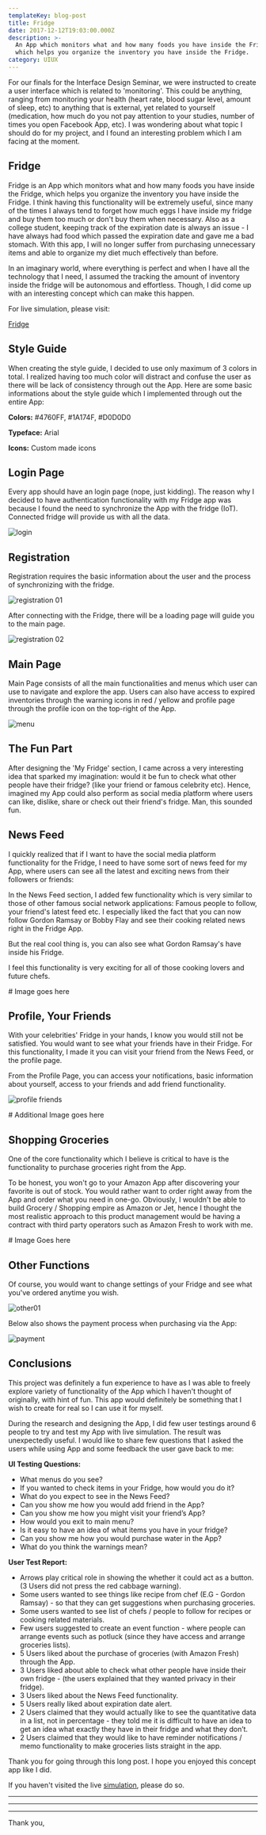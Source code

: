 ```yaml
---
templateKey: blog-post
title: Fridge
date: 2017-12-12T19:03:00.000Z
description: >-
  An App which monitors what and how many foods you have inside the Fridge,
  which helps you organize the inventory you have inside the Fridge.
category: UIUX
---
```

For our finals for the Interface Design Seminar, we were instructed to create a user interface which is related to 'monitoring'. This could be anything, ranging from monitoring your health (heart rate, blood sugar level, amount of sleep, etc) to anything that is external, yet related to yourself (medication, how much do you not pay attention to your studies, number of times you open Facebook App, etc). I was wondering about what topic I should do for my project, and I found an interesting problem which I am facing at the moment.

## Fridge

Fridge is an App which monitors what and how many foods you have inside the Fridge, which helps you organize the inventory you have inside the Fridge. I think having this functionality will be extremely useful, since many of the times I always tend to forget how much eggs I have inside my fridge and buy them too much or don't buy them when necessary. Also as a college student, keeping track of the expiration date is always an issue - I have always had food which passed the expiration date and gave me a bad stomach. With this app, I will no longer suffer from purchasing unnecessary items and able to organize my diet much effectively than before.

In an imaginary world, where everything is perfect and when I have all the technology that I need, I assumed the tracking the amount of inventory inside the fridge will be autonomous and effortless. Though, I did come up with an interesting concept which can make this happen.



For live simulation, please visit:

[Fridge](https://invis.io/MJEX7MYCA)



## Style Guide

When creating the style guide, I decided to use only maximum of 3 colors in total. I realized having too much color will distract and confuse the user as there will be lack of consistency through out the App. Here are some basic informations about the style guide which I implemented through out the entire App:

**Colors:** #4760FF, #1A174F, #D0D0D0

**Typeface:** Arial

**Icons:** Custom made icons

## Login Page

Every app should have an login page (nope, just kidding). The reason why I decided to have authentication functionality with my Fridge app was because I found the need to synchronize the App with the fridge (IoT). Connected fridge will provide us with all the data.

![login](/img/asset-4-2x.png "login")

## Registration

Registration requires the basic information about the user and the process of synchronizing with the fridge.

![registration 01](/img/screen-shot-2019-02-25-at-1.07.02-pm.png "registration 01")

After connecting with the Fridge, there will be a loading page will guide you to the main page.

![registration 02](/img/screen-shot-2019-02-25-at-1.08.38-pm.png "registration 02")

## Main Page

Main Page consists of all the main functionalities and menus which user can use to navigate and explore the app. Users can also have access to expired inventories through the warning icons in red / yellow and profile page through the profile icon on the top-right of the App.

![menu](/img/asset-1-2x.png "menu")

## The Fun Part

After designing the 'My Fridge' section, I came across a very interesting idea that sparked my imagination: would it be fun to check what other people have their fridge? (like your friend or famous celebrity etc). Hence, imagined my App could also perform as social media platform where users can like, dislike, share or check out their friend's fridge. Man, this sounded fun.



## News Feed

I quickly realized that if I want to have the social media platform functionality for the Fridge, I need to have some sort of news feed for my App, where users can see all the latest and exciting news from their followers or friends:

In the News Feed section, I added few functionality which is very similar to those of other famous social network applications: Famous people to follow, your friend's latest feed etc. I especially liked the fact that you can now follow Gordon Ramsay or Bobby Flay and see their cooking related news right in the Fridge App.

But the real cool thing is, you can also see what Gordon Ramsay's have inside his Fridge.

I feel this functionality is very exciting for all of those cooking lovers and future chefs.

\# Image goes here

## Profile, Your Friends

With your celebrities' Fridge in your hands, I know you would still not be satisfied. You would want to see what your friends have in their Fridge. For this functionality, I made it you can visit your friend from the News Feed, or the profile page.

From the Profile Page, you can access your notifications, basic information about yourself, access to your friends and add friend functionality.

![profile friends](/img/screen-shot-2019-02-25-at-1.12.11-pm.png "profile friends")

\# Additional Image goes here

## Shopping Groceries

One of the core functionality which I believe is critical to have is the functionality to purchase groceries right from the App.

To be honest, you won't go to your Amazon App after discovering your favorite is out of stock. You would rather want to order right away from the App and order what you need in one-go. Obviously, I wouldn't be able to build Grocery / Shopping empire as Amazon or Jet, hence I thought the most realistic approach to this product management would be having a contract with third party operators such as Amazon Fresh to work with me.

\# Image Goes here

## Other Functions

Of course, you would want to change settings of your Fridge and see what you've ordered anytime you wish.

![other01](/img/screen-shot-2019-02-25-at-1.14.01-pm.png "other01")

Below also shows the payment process when purchasing via the App:

![payment](/img/screen-shot-2019-02-25-at-1.14.54-pm.png "payment")

## Conclusions

This project was definitely a fun experience to have as I was able to freely explore variety of functionality of the App which I haven't thought of originally, with hint of fun. This app would definitely be something that I wish to create for real so I can use it for myself. 

During the research and designing the App, I did few user testings around 6 people to try and test my App with live simulation. The result was unexpectedly useful. I would like to share few questions that I asked the users while using App and some feedback the user gave back to me:

**UI Testing Questions:**

* What menus do you see?
* If you wanted to check items in your Fridge, how would you do it?
* What do you expect to see in the News Feed?
* Can you show me how you would add friend in the App?
* Can you show me how you might visit your friend’s App?
* How would you exit to main menu?
* Is it easy to have an idea of what items you have in your fridge?
* Can you show me how you would purchase water in the App?
* What do you think the warnings mean?


**User Test Report:**

* Arrows play critical role in showing the whether it could act as a button. (3 Users did not press the red cabbage warning).
* Some users wanted to see things like recipe from chef (E.G - Gordon Ramsay) - so that they can get suggestions when purchasing groceries.
* Some users wanted to see list of chefs / people to follow for recipes or cooking related materials.
* Few users suggested to create an event function - where people can arrange events such as potluck (since they have access and arrange groceries lists).
* 5 Users liked about the purchase of groceries (with Amazon Fresh) through the App.
* 3 Users liked about able to check what other people have inside their own fridge - (the users explained that they wanted privacy in their fridge).
* 3 Users liked about the News Feed functionality.
* 5 Users really liked about expiration date alert.
* 2 Users claimed that they would actually like to see the quantitative data in a list, not in percentage - they told me it is difficult to have an idea to get an idea what exactly they have in their fridge and what they don’t.
* 2 Users claimed that they would like to have reminder notifications / memo functionality to make groceries lists straight in the app.





Thank you for going through this long post. I hope you enjoyed this concept app like I did. 

If you haven't visited the live [simulation](https://invis.io/MJEX7MYCA), please do so.

****

 ****

****

Thank you,
